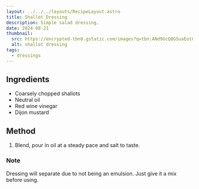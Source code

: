 ```yaml
---
layout: ../../../layouts/RecipeLayout.astro
title: Shallot Dressing
description: Simple salad dressing.
date: 2024-08-21
thumbnail:
  src: https://encrypted-tbn0.gstatic.com/images?q=tbn:ANd9GcQ8GSuaEotCHgCONS7m7qIrHqFyiwcFeQjNLw&s
  alt: shallot dressing
tags:
  - dressings
---
```


## Ingredients

- Coarsely chopped shallots
- Neutral oil
- Red wine vinegar
- Dijon mustard

## Method

1. Blend, pour in oil at a steady pace and salt to taste.

### Note
Dressing will separate due to not being an emulsion. Just give it a mix before using.
